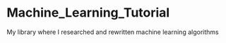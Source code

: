 # Machine_Learning_Tutorial
My library where I researched and rewritten machine learning algorithms
